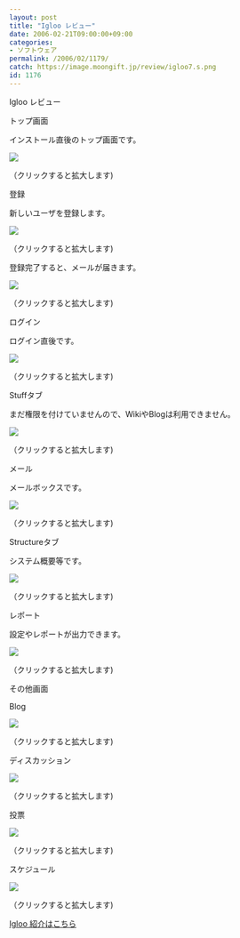 ```yaml
---
layout: post
title: "Igloo レビュー"
date: 2006-02-21T09:00:00+09:00
categories:
- ソフトウェア
permalink: /2006/02/1179/
catch: https://image.moongift.jp/review/igloo7.s.png
id: 1176
---
```

Igloo レビュー  
<!--more-->

トップ画面

  

インストール直後のトップ画面です。

  

[![](https://image.moongift.jp/review/igloo1.s.png)](https://image.moongift.jp/review/igloo1.png)  
  
（クリックすると拡大します)

  

登録

  

新しいユーザを登録します。

  

[![](https://image.moongift.jp/review/igloo2.s.png)](https://image.moongift.jp/review/igloo2.png)  
  
（クリックすると拡大します)

  

登録完了すると、メールが届きます。

  

[![](https://image.moongift.jp/review/igloo3.s.png)](https://image.moongift.jp/review/igloo3.png)  
  
（クリックすると拡大します)

  

ログイン

  

ログイン直後です。

  

[![](https://image.moongift.jp/review/igloo4.s.png)](https://image.moongift.jp/review/igloo4.png)  
  
（クリックすると拡大します)

  

Stuffタブ

  

まだ権限を付けていませんので、WikiやBlogは利用できません。

  

[![](https://image.moongift.jp/review/igloo5.s.png)](https://image.moongift.jp/review/igloo5.png)  
  
（クリックすると拡大します)

  

メール

  

メールボックスです。

  

[![](https://image.moongift.jp/review/igloo6.s.png)](https://image.moongift.jp/review/igloo6.png)  
  
（クリックすると拡大します)

  

Structureタブ

  

システム概要等です。

  

[![](https://image.moongift.jp/review/igloo7.s.png)](https://image.moongift.jp/review/igloo7.png)  
  
（クリックすると拡大します)

  

レポート

  

設定やレポートが出力できます。

  

[![](https://image.moongift.jp/review/igloo8.s.png)](https://image.moongift.jp/review/igloo8.png)  
  
（クリックすると拡大します)

  

その他画面

  

Blog

  

[![](https://image.moongift.jp/review/igloo10.s.png)](https://image.moongift.jp/review/igloo10.png)  
  
（クリックすると拡大します)

  

ディスカッション

  

[![](https://image.moongift.jp/review/igloo11.s.png)](https://image.moongift.jp/review/igloo11.png)  
  
（クリックすると拡大します)

  

投票

  

[![](https://image.moongift.jp/review/igloo12.s.png)](https://image.moongift.jp/review/igloo12.png)  
  
（クリックすると拡大します)

  

スケジュール

  

[![](https://image.moongift.jp/review/igloo13.s.png)](https://image.moongift.jp/review/igloo13.png)  
  
（クリックすると拡大します)

  

[Igloo 紹介はこちら](http://oss.moongift.jp/intro/i-1176.html)

